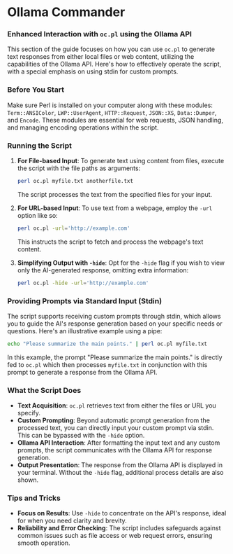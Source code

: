 # Ollama Commander

### Enhanced Interaction with `oc.pl` using the Ollama API

This section of the guide focuses on how you can use `oc.pl` to generate text responses from either local files or web content, utilizing the capabilities of the Ollama API. Here's how to effectively operate the script, with a special emphasis on using stdin for custom prompts.

### Before You Start

Make sure Perl is installed on your computer along with these modules: `Term::ANSIColor`, `LWP::UserAgent`, `HTTP::Request`, `JSON::XS`, `Data::Dumper`, and `Encode`. These modules are essential for web requests, JSON handling, and managing encoding operations within the script.

### Running the Script

1. **For File-based Input**: To generate text using content from files, execute the script with the file paths as arguments:
   ```bash
   perl oc.pl myfile.txt anotherfile.txt
   ```
   The script processes the text from the specified files for your input.

2. **For URL-based Input**: To use text from a webpage, employ the `-url` option like so:
   ```bash
   perl oc.pl -url='http://example.com'
   ```
   This instructs the script to fetch and process the webpage's text content.

3. **Simplifying Output with `-hide`**: Opt for the `-hide` flag if you wish to view only the AI-generated response, omitting extra information:
   ```bash
   perl oc.pl -hide -url='http://example.com'
   ```

### Providing Prompts via Standard Input (Stdin)

The script supports receiving custom prompts through stdin, which allows you to guide the AI's response generation based on your specific needs or questions. Here's an illustrative example using a pipe:

```bash
echo "Please summarize the main points." | perl oc.pl myfile.txt
```

In this example, the prompt "Please summarize the main points." is directly fed to `oc.pl` which then processes `myfile.txt` in conjunction with this prompt to generate a response from the Ollama API.

### What the Script Does

- **Text Acquisition**: `oc.pl` retrieves text from either the files or URL you specify.
- **Custom Prompting**: Beyond automatic prompt generation from the processed text, you can directly input your custom prompt via stdin. This can be bypassed with the `-hide` option.
- **Ollama API Interaction**: After formatting the input text and any custom prompts, the script communicates with the Ollama API for response generation.
- **Output Presentation**: The response from the Ollama API is displayed in your terminal. Without the `-hide` flag, additional process details are also shown.

### Tips and Tricks

- **Focus on Results**: Use `-hide` to concentrate on the API's response, ideal for when you need clarity and brevity.
- **Reliability and Error Checking**: The script includes safeguards against common issues such as file access or web request errors, ensuring smooth operation.

